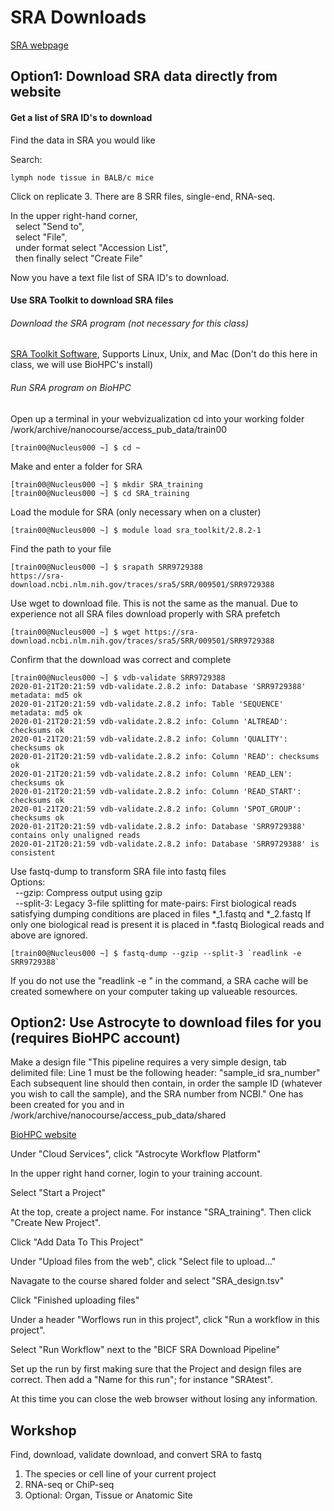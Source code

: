 # SRA Downloads

[SRA webpage](https://www.ncbi.nlm.nih.gov/sra)

## Option1: Download SRA data directly from website



#### Get a list of SRA ID's to download
Find the data in SRA you would like

Search: 
```
lymph node tissue in BALB/c mice
```

Click on replicate 3. There are 8 SRR files, single-end, RNA-seq.

In the upper right-hand corner,<br/>
&nbsp;&nbsp;select "Send to",<br/>
&nbsp;&nbsp;select "File",<br/>
&nbsp;&nbsp;under format select "Accession List",<br/>
&nbsp;&nbsp;then finally select "Create File"

Now you have a text file list of SRA ID's to download.



#### Use SRA Toolkit to download SRA files

###### Download the SRA program (not necessary for this class)
[SRA Toolkit Software](https://trace.ncbi.nlm.nih.gov/Traces/sra/sra.cgi?view=software), 
Supports Linux, Unix, and Mac
(Don't do this here in class, we will use BioHPC's install)

###### Run SRA program on BioHPC
Open up a terminal in your webvizualization
cd into your working folder /work/archive/nanocourse/access_pub_data/train00
```console
[train00@Nucleus000 ~] $ cd ~
```

Make and enter a folder for SRA
```console
[train00@Nucleus000 ~] $ mkdir SRA_training
[train00@Nucleus000 ~] $ cd SRA_training
```


Load the module for SRA (only necessary when on a cluster)
```console
[train00@Nucleus000 ~] $ module load sra_toolkit/2.8.2-1
```

Find the path to your file
```console
[train00@Nucleus000 ~] $ srapath SRR9729388
https://sra-download.ncbi.nlm.nih.gov/traces/sra5/SRR/009501/SRR9729388
```

Use wget to download file. This is not the same as the manual. Due to experience not all SRA files download properly with SRA prefetch
```console
[train00@Nucleus000 ~] $ wget https://sra-download.ncbi.nlm.nih.gov/traces/sra5/SRR/009501/SRR9729388 
```

Confirm that the download was correct and complete
```console
[train00@Nucleus000 ~] $ vdb-validate SRR9729388
2020-01-21T20:21:59 vdb-validate.2.8.2 info: Database 'SRR9729388' metadata: md5 ok
2020-01-21T20:21:59 vdb-validate.2.8.2 info: Table 'SEQUENCE' metadata: md5 ok
2020-01-21T20:21:59 vdb-validate.2.8.2 info: Column 'ALTREAD': checksums ok
2020-01-21T20:21:59 vdb-validate.2.8.2 info: Column 'QUALITY': checksums ok
2020-01-21T20:21:59 vdb-validate.2.8.2 info: Column 'READ': checksums ok
2020-01-21T20:21:59 vdb-validate.2.8.2 info: Column 'READ_LEN': checksums ok
2020-01-21T20:21:59 vdb-validate.2.8.2 info: Column 'READ_START': checksums ok
2020-01-21T20:21:59 vdb-validate.2.8.2 info: Column 'SPOT_GROUP': checksums ok
2020-01-21T20:21:59 vdb-validate.2.8.2 info: Database 'SRR9729388' contains only unaligned reads
2020-01-21T20:21:59 vdb-validate.2.8.2 info: Database 'SRR9729388' is consistent
```


Use fastq-dump to transform SRA file into fastq files<br/>
Options:<br/>
&nbsp;&nbsp;--gzip: Compress output using gzip<br/>
&nbsp;&nbsp;--split-3: Legacy 3-file splitting for mate-pairs: First biological reads satisfying dumping conditions are placed in files *_1.fastq and *_2.fastq If only one biological read is present it is placed in *.fastq Biological reads and above are ignored.<br/>
```console
[train00@Nucleus000 ~] $ fastq-dump --gzip --split-3 `readlink -e SRR9729388`
```
If you do not use the "readlink -e " in the command, a SRA cache will be created somewhere on your computer taking up valueable resources.







## Option2: Use Astrocyte to download files for you (requires BioHPC account)

Make a design file
"This pipeline requires a very simple design, tab delimited file: Line 1 must be the following header: "sample_id sra_number" Each subsequent line should then contain, in order the sample ID (whatever you wish to call the sample), and the SRA number from NCBI."
One has been created for you and in /work/archive/nanocourse/access_pub_data/shared


[BioHPC website](https://portal.biohpc.swmed.edu)

Under "Cloud Services", click "Astrocyte Workflow Platform"

In the upper right hand corner, login to your training account.

Select "Start a Project"

At the top, create a project name. For instance "SRA_training". Then click "Create New Project".

Click "Add Data To This Project"

Under "Upload files from the web", click "Select file to upload..."

Navagate to the course shared folder and select "SRA_design.tsv"

Click "Finished uploading files"

Under a header "Worflows run in this project", click "Run a workflow in this project".

Select "Run Workflow" next to the "BICF SRA Download Pipeline"

Set up the run by first making sure that the Project and design files are correct. Then add a "Name for this run"; for instance "SRAtest".

At this time you can close the web browser without losing any information. 






## Workshop
Find, download, validate download, and convert SRA to fastq<br/>
1) The species or cell line of your current project<br/>
2) RNA-seq or ChiP-seq<br/>
3) Optional: Organ, Tissue or Anatomic Site<br/>


